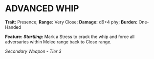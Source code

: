 # ADVANCED WHIP

**Trait:** Presence; **Range:** Very Close; **Damage:** d6+4 phy; **Burden:** One-Handed

**Feature:** ***Startling:*** Mark a Stress to crack the whip and force all adversaries within Melee range back to Close range.

*Secondary Weapon - Tier 3*
